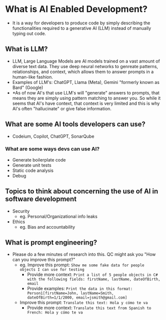 # What is AI Enabled Development?
- It is a way for developers to produce code by simply describing the functionalities required to a generative AI (LLM) instead of manually typing out code.

## What is LLM?
- LLM, Large Language Models are AI models trained on a vast amount of diverse text data. They use deep neural networks to genreate patterns, relationships, and context, which allows them to answer prompts in a human-like fashion.
- Examples of LLM's: ChatGPT, Llama (Meta), Gemini "formerly known as Bard" (Google)
- *As of now AI's that use LLM's will "generate" answers to prompts, that means they are simply using pattern matching to answer you. So while it seems that AI's have context, that context is very limited and this is why AI's often "hallucinate" or give false information.

## What are some AI tools developers can use?
- Codeium, Copilot, ChatGPT, SonarQube

### What are some ways devs can use AI?
- Generate boilerplate code
- Generate unit tests
- Static code analysis
- Debug

## Topics to think about concerning the use of AI in software development
- Security
    - eg. Personal/Organizational info leaks
- Ethics
    - eg. Bias and accountability
## What is prompt engineering?
- Please do a few minutes of research into this. QC might ask you "How can you improve this prompt?"
    - eg. Improve this prompt: `Show me some fake data for people objects I can use for testing`
        - Provide more context: `Print a list of 5 people objects in C# with the following fields: firstName, lastName, dateOfBirth, email`
        - Provide examples: `Print the data in this format: Person1[firstName=John, lastName=Smith, dateOfBirth=1/1/2000, email=jsmith@gmail.com]`
    - Improve this prompt: `Translate this text: Hola y cómo te va`
        - Provide more context: `Translate this text from Spanish to French: Hola y cómo te va`